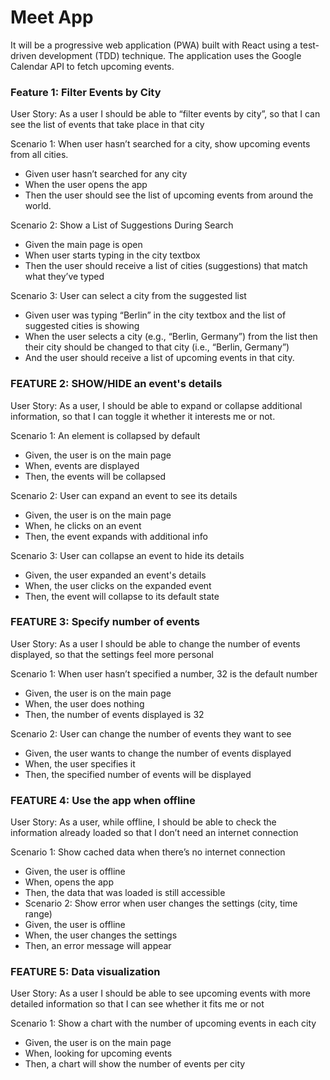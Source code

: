 # Meet App

It will be a progressive web application (PWA) built with React using a test-driven
development (TDD) technique. The application uses the Google Calendar API to fetch
upcoming events.

### Feature 1: Filter Events by City

User Story: As a user I should be able to “filter events by city”, so that I can see the list of events
that take place in that city

Scenario 1: When user hasn’t searched for a city, show upcoming events from all cities.

- Given user hasn’t searched for any city
- When the user opens the app
- Then the user should see the list of upcoming events from around the world.

Scenario 2: Show a List of Suggestions During Search

- Given the main page is open
- When user starts typing in the city textbox
- Then the user should receive a list of cities (suggestions) that match what they’ve typed

Scenario 3: User can select a city from the suggested list

- Given user was typing “Berlin” in the city textbox and the list of suggested cities is showing
- When the user selects a city (e.g., “Berlin, Germany”) from the list
  then their city should be changed to that city (i.e., “Berlin, Germany”)
- And the user should receive a list of upcoming events in that city.

### FEATURE 2: SHOW/HIDE an event's details

User Story: As a user, I should be able to expand or collapse additional information, so that I
can toggle it whether it interests me or not.

Scenario 1: An element is collapsed by default

- Given, the user is on the main page
- When, events are displayed
- Then, the events will be collapsed

Scenario 2: User can expand an event to see its details

- Given, the user is on the main page
- When, he clicks on an event
- Then, the event expands with additional info

Scenario 3: User can collapse an event to hide its details

- Given, the user expanded an event's details
- When, the user clicks on the expanded event
- Then, the event will collapse to its default state

### FEATURE 3: Specify number of events

User Story: As a user I should be able to change the number of events displayed, so that the
settings feel more personal

Scenario 1: When user hasn’t specified a number, 32 is the default number

- Given, the user is on the main page
- When, the user does nothing
- Then, the number of events displayed is 32

Scenario 2: User can change the number of events they want to see

- Given, the user wants to change the number of events displayed
- When, the user specifies it
- Then, the specified number of events will be displayed

### FEATURE 4: Use the app when offline

User Story: As a user, while offline, I should be able to check the information already loaded so
that I don’t need an internet connection

Scenario 1: Show cached data when there’s no internet connection

- Given, the user is offline
- When, opens the app
- Then, the data that was loaded is still accessible
- Scenario 2: Show error when user changes the settings (city, time range)
- Given, the user is offline
- When, the user changes the settings
- Then, an error message will appear

### FEATURE 5: Data visualization

User Story: As a user I should be able to see upcoming events with more detailed information
so that I can see whether it fits me or not

Scenario 1: Show a chart with the number of upcoming events in each city

- Given, the user is on the main page
- When, looking for upcoming events
- Then, a chart will show the number of events per city
